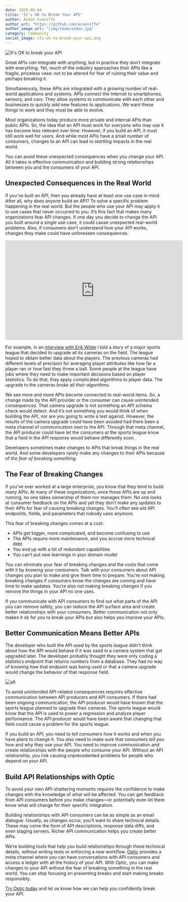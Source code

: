 ```yaml
---
date: 2020-06-04
title: "It’s OK to Break Your API"
author: Aidan Cunniffe
author_url: "https://github.com/acunniffe"
author_image_url: "/img/team/aidan.jpg"
category: Community
social_image: its-ok-to-break-your-api.png
---
```


![It's OK to break your API](/img/blog-content/its-ok-to-break-your-api.png)

Great APIs _can_ integrate with anything, but in practice they don’t integrate with everything. Yet, much of the industry approaches their APIs like a fragile, priceless vase: not to be altered for fear of ruining their value and perhaps breaking it.

Simultaneously, these APIs are integrated with a growing number of real-world applications and systems. APIs connect the Internet to smartphones, sensors, and cars. They allow systems to communicate with each other and businesses to quickly add new features to applications. We want these things to work and they must be able to evolve.

Most organizations today produce more private and internal APIs than public APIs. So, the idea that an API must work for _everyone_ who may use it has become less relevant over time. However, if you build an API, it must still work well for users. And while most APIs have a small number of consumers, changes to an API can lead to _startling_ impacts in the real world.

You can avoid these unexpected consequences when you change your API. All it takes is effective communication and building strong relationships between you and the consumers of your API.

<!--truncate-->

## Unexpected Consequences in the Real World

If you’ve built an API, then you already have at least one use case in mind. After all, why does anyone build an API? To solve a specific problem happening in the real world. But the people who use your API may apply it to use cases that never occurred to you. It’s this fact that makes many organizations fear API changes. If one day you decide to change the API you built around a single use case, it could cause unexpected real-world problems. Also, if consumers don’t understand how your API works, changes they make could have unforeseen consequences.

<center><iframe width="560" height="315" src="https://www.youtube.com/embed/YS8N4h7wi1E" frameborder="0" allow="accelerometer; autoplay; clipboard-write; encrypted-media; gyroscope; picture-in-picture" allowfullscreen></iframe></center>

For example, in an [interview with Erik Wilde](https://www.youtube.com/watch?v=YS8N4h7wi1E) I told a story of a major sports league that decided to upgrade all its cameras on the field. The league hoped to obtain better data about the players. The previous cameras had different levels of precision for averaging player attributes like how far a player ran or how fast they threw a ball. Some people at the league have jobs where they need to make important decisions based on player statistics. To do that, they apply complicated algorithms to player data. The upgrade to the cameras _broke all their algorithms_.

We see more and more APIs become connected to real-world items. So, a change made by the API provider or the consumer can cause unintended consequences. That camera upgrade is not something an API schema check would detect. And it’s not something you would think of when building the API, nor are you going to write a test against. However, the results of the camera upgrade could have been avoided had there been a meta channel of communication next to the API. Through that meta channel, the API producer could have let the consumers at the sports league know that a field in the API response would behave differently soon.

Developers sometimes make changes to APIs that break things in the real world. And some developers rarely make any changes to their APIs because of _the fear of breaking something_.

## The Fear of Breaking Changes

If you’ve ever worked at a large enterprise, you know that they tend to build _many_ APIs. At many of these organizations, once those APIs are up and running, no one takes ownership of them nor manages them. No one looks at consumer feedback on the APIs and yet they don’t make any updates to their APIs for fear of causing breaking changes. You’ll often see old API endpoints, fields, and parameters that nobody uses anymore.

This fear of breaking changes comes at a cost:

- APIs get bigger, more complicated, and become confusing to use
- The APIs require more maintenance, and you accrue more technical debt
- You end up with a lot of redundant capabilities
- You can’t put new learnings in your domain model

You can eliminate your fear of breaking changes and the costs that come with it by _knowing_ your consumers. Talk with your consumers about API changes you plan to make and give them time to prepare. You’re not making breaking changes if consumers know the changes are coming and have time to make updates. You’re also not making breaking changes if you remove the things in your API no one uses.

If you communicate with API consumers to find out what parts of the API you can remove safely, you can reduce the API surface area and create better relationships with your consumers. Better communication not only makes it ok for you to break your APIs but also helps you improve your APIs.

## Better Communication Means Better APIs

The developer who built the API used by the sports league didn’t think about how the API would behave if it was used in a camera system that got upgraded later. The developer probably thought they were only coding a statistics endpoint that returns numbers from a database. They had no way of knowing how that endpoint was being used or that a camera upgrade would change the behavior of that response field.

![alt](/img/blog-content/basic-diff.png)

To avoid unintended API-related consequences requires effective communication between API producers and API consumers. If there had been ongoing communication, the API producer would have known that the sports league planned to upgrade their cameras. The sports league would know that the API is used to power a regression and analyze player performance. The API producer would have been aware that changing that field could cause a problem for the sports league.

If you build an API, you need to _tell_ consumers how it works and when you have plans to change it. You also need to make sure that consumers _tell you_ how and why they use your API. You need to improve communication and create relationships with the people who consume your API. Without an API relationship, you risk causing unprecedented problems for people who depend on your API.


## Build API Relationships with Optic

To avoid your own API-shattering moments requires the confidence to make changes with the knowledge of what will be affected. You can get feedback from API consumers before you make changes—or potentially even let them know what will change for their specific integration.

Building relationships with API consumers can be as simple as an email dialogue. Usually, as changes occur, you’ll want to share technical details. These may come the form of API descriptions, response data diffs, and even staging servers. Richer API communication helps you create better APIs.

We’re building tools that help you build relationships through these technical details, without writing tests or enforcing a new workflow. [Optic](https://useoptic.com/) provides a meta channel where you can have conversations with API consumers and access a ledger with all the history of your API. With Optic, you can make changes to your API without the fear of breaking something in the real world. You can stop focusing on preventing breaks and start making breaks responsibly.

[Try Optic today](https://useoptic.com/) and let us know how we can help you confidently break your API.
